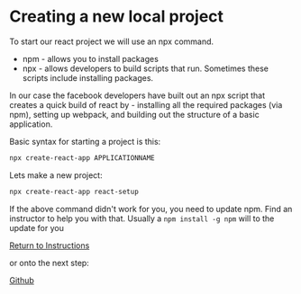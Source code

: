 # Creating a new local project
To start our react project we will use an npx command.
* npm - allows you to install packages
* npx - allows developers to build scripts that run.  Sometimes these scripts include installing packages.

In our case the facebook developers have built out an npx script that creates a quick build of react by -  installing all the required packages (via npm), setting up webpack, and building out the structure of a basic application.

Basic syntax for starting a project is this:
```bash
npx create-react-app APPLICATIONNAME
```

Lets make a new project:
```bash
npx create-react-app react-setup
```

If the above command didn't work for you, you need to update npm.  Find an instructor to help you with that. Usually a `npm install -g npm` will to the update for you

[Return to Instructions](../react-setup.md)

or onto the next step:

[Github](https://github.com/nss-nightclass-projects/Night-Class-Resources/blob/master/book-4-react/chapters/react-setup-steps/github-setup.md)
